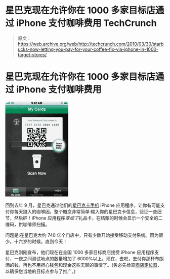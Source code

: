 # 星巴克现在允许你在 1000 多家目标店通过 iPhone 支付咖啡费用 TechCrunch

> 原文：<https://web.archive.org/web/http://techcrunch.com/2010/03/30/starbucks-now-letting-you-pay-for-your-coffee-fix-via-iphone-in-1000-target-stores/>

# 星巴克现在允许你在 1000 多家目标店通过 iPhone 支付咖啡费用

![](img/2e907aa0338033e763bf1d20f044edfa.png "starbucks")

回到去年 9 月，星巴克通过他们的[星巴克卡手机](https://web.archive.org/web/20230205000847/http://www.mobilecrunch.com/2009/09/23/can-i-get-two-grande-non-fat-no-whip-starbucks-apps/) iPhone 应用程序，让你有可能支付你每天摄入的咖啡因。整个概念非常简单:输入你的星巴克卡信息，验证一些细节，然后砰！iPhone 应用程序*变成了*礼品卡，在结账的时候会显示一个安全的二维码，供咖啡师扫描。

问题是:在星巴克大约 740 亿个门店中，只有少数开始接受移动支付系统。因为很少。十六岁的时候。直到今天！

星巴克刚刚宣布，他们现在在全国 1000 多家目标商店接受 iPhone 应用程序支付，一夜之间测试地点的数量增加了 6000%以上。现在，去吧，去付你那杯布朗酒的钱，再也不用担心钱包和现金这些无聊的事情了。(务必先检查[商店定位器](https://web.archive.org/web/20230205000847/http://www.starbucks.com/store-locator)，以确保您当地的目标点参与了推广。)